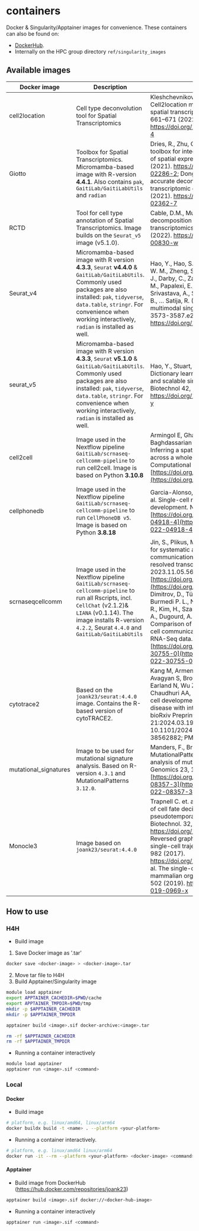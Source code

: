 # containers

Docker & Singularity/Apptainer images for convenience. These containers can also be found on:
-  [DockerHub](https://hub.docker.com/repositories/joank23).
- Internally on the HPC group directory `ref/singularity_images`

## Available images

| Docker image          | Description                                                                                                                                                                                                                                                         | Reference                                                                                                                                                                                                                                                                                                                                                                                                                                                                                                                                                                                                                                                                                                            | Repository                                                                                                                                                          |
| --------------------- | ------------------------------------------------------------------------------------------------------------------------------------------------------------------------------------------------------------------------------------------------------------------- | -------------------------------------------------------------------------------------------------------------------------------------------------------------------------------------------------------------------------------------------------------------------------------------------------------------------------------------------------------------------------------------------------------------------------------------------------------------------------------------------------------------------------------------------------------------------------------------------------------------------------------------------------------------------------------------------------------------------- | ------------------------------------------------------------------------------------------------------------------------------------------------------------------- |
| cell2location         | Cell type deconvolution tool for Spatial Transcriptomics                                                                                                                                                                                                            | Kleshchevnikov, V., Shmatko, A., Dann, E. et al. Cell2location maps fine-grained cell types in spatial transcriptomics. Nat Biotechnol 40, 661–671 (2022). <https://doi.org/10.1038/s41587-021-01139-4>                                                                                                                                                                                                                                                                                                                                                                                                                                                                                                              | [GitHub](https://github.com/BayraktarLab/cell2location)                                                                                                             |
| Giotto                | Toolbox for Spatial Transcriptomics. Micromamba-based image with R-version **4.4.1**. Also contains `pak`, `GaitiLab/GaitiLabUtils` and `radian`                                                                                                                    | Dries, R., Zhu, Q., Dong, R. et al. Giotto: a toolbox for integrative analysis and visualization of spatial expression data. Genome Biol 22, 78 (2021). <https://doi.org/10.1186/s13059-021-02286-2>; Dong, R., Yuan, GC. SpatialDWLS: accurate deconvolution of spatial transcriptomic data. Genome Biol 22, 145 (2021). <https://doi.org/10.1186/s13059-021-02362-7>                                                                                                                                                                                                                                                                                                                                               | [GitHub](https://drieslab.github.io/Giotto_website/)                                                                                                                |
| RCTD                  | Tool for cell type annotation of Spatial Transcriptomics. Image builds on the `Seurat_v5` image (v5.1.0).                                                                                                                                                           | Cable, D.M., Murray, E., Zou, L.S. et al. Robust decomposition of cell type mixtures in spatial transcriptomics. Nat Biotechnol 40, 517–526 (2022). <https://doi.org/10.1038/s41587-021-00830-w>                                                                                                                                                                                                                                                                                                                                                                                                                                                                                                                     | [GitHub](https://github.com/dmcable/spacexr)                                                                                                                        |
| Seurat_v4             | Micromamba-based image with R version **4.3.3**, `Seurat` **v4.4.0** & `GaitiLab/GaitiLabUtils`. Commonly used packages are also installed: `pak`, `tidyverse`, `data.table`, `stringr`. For convenience when working interactively, `radian` is installed as well. | Hao, Y., Hao, S., Andersen-Nissen, E., Mauck, W. M., Zheng, S., Butler, A., Lee, M. J., Wilk, A. J., Darby, C., Zager, M., Hoffman, P., Stoeckius, M., Papalexi, E., Mimitou, E. P., Jain, J., Srivastava, A., Stuart, T., Fleming, L. M., Yeung, B., … Satija, R. (2021). Integrated analysis of multimodal single-cell data. Cell, 184(13), 3573-3587.e29. <https://doi.org/10.1016/j.cell.2021.04.048>                                                                                                                                                                                                                                                                                                            | [Seurat](https://satijalab.org/seurat/)                                                                                                                             |
| seurat_v5             | Micromamba-based image with R version **4.3.3**, `Seurat` **v5.1.0** & `GaitiLab/GaitiLabUtils`. Commonly used packages are also installed: `pak`, `tidyverse`, `data.table`, `stringr`. For convenience when working interactively, `radian` is installed as well. | Hao, Y., Stuart, T., Kowalski, M.H. et al. Dictionary learning for integrative, multimodal and scalable single-cell analysis. Nat Biotechnol 42, 293–304 (2024). <https://doi.org/10.1038/s41587-023-01767-y>                                                                                                                                                                                                                                                                                                                                                                                                                                                                                                        | [Seurat](https://satijalab.org/seurat/)                                                                                                                             |
| cell2cell             | Image used in the Nextflow pipeline `GaitiLab/scrnaseq-cellcomm-pipeline` to run cell2cell. Image is based on Python **3.10.8**                                                                                                                                     | Armingol E, Ghaddar A, Joshi CJ, Baghdassarian H, Shamie I, et al. (2022) Inferring a spatial code of cell-cell interactions across a whole animal body. PLOS Computational Biology 18(11): e1010715. [https://doi.org/10.1371/journal.pcbi.1010715](https://doi.org/10.1371/journal.pcbi.1010715)                                                                                                                                                                                                                                                                                                                                                                                                                   | [GitHub](https://github.com/earmingol/cell2cell)                                                                                                                    |
| cellphonedb           | Image used in the Nextflow pipeline `GaitiLab/scrnaseq-cellcomm-pipeline` to run `CellPhoneDB v5`. Image is based on Python **3.8.18**                                                                                                                              | Garcia-Alonso, L., Lorenzi, V., Mazzeo, C. I. et al. Single-cell roadmap of human gonadal development. Nature 607, 540–547 (2022). [https://doi.org/10.1038/s41586-022-04918-4](https://doi.org/10.1038/s41586-022-04918-4)                                                                                                                                                                                                                                                                                                                                                                                                                                                                                          | [GitHub](https://github.com/ventolab/CellphoneDB)                                                                                                                   |
| scrnaseqcellcomm      | Image used in the Nextflow pipeline `GaitiLab/scrnaseq-cellcomm-pipeline` to run all Rscripts, incl. `CellChat` (v2.1.2)& `LIANA` (v0.1.14). The image installs R-version `4.2.2`, Seurat `4.4.0` and `GaitiLab/GaitiLabUtils`                                      | Jin, S., Plikus, M. V., & Nie, Q. (2023). CellChat for systematic analysis of cell-cell communication from single-cell and spatially resolved transcriptomics (p. 2023.11.05.565674). bioRxiv. [https://doi.org/10.1101/2023.11.05.565674](https://doi.org/10.1101/2023.11.05.565674);  Dimitrov, D., Türei, D., Garrido-Rodriguez M., Burmedi P. L., Nagai, J. S., Boys, C., Flores, R. O. R., Kim, H., Szalai, B., Costa, I. G., Valdeolivas, A., Dugourd, A. and Saez-Rodriguez, J. Comparison of methods and resources for cell-cell communication inference from single-cell RNA-Seq data. Nat Commun 13, 3224 (2022). [https://doi.org/10.1038/s41467-022-30755-0](https://doi.org/10.1038/s41467-022-30755-0) | [CellChat v2](https://github.com/jinworks/CellChat), [LIANA](https://github.com/saezlab/liana/), [scrnaseq-cellcomm](https://github.com/GaitiLab/scrnaseq-cellcomm) |
| cytotrace2            | Based on the `joank23/seurat:4.4.0` image. Contains the R-based version of cytoTRACE2.                                                                                                                                                                              | Kang M, Armenteros JJA, Gulati GS, Gleyzer R, Avagyan S, Brown EL, Zhang W, Usmani A, Earland N, Wu Z, Zou J, Fields RC, Chen DY, Chaudhuri AA, Newman AM. Mapping single-cell developmental potential in health and disease with interpretable deep learning. bioRxiv Preprint. 2024 Mar 21:2024.03.19.585637. doi: 10.1101/2024.03.19.585637. PMID: 38562882; PMCID: PMC10983880.                                                                                                                                                                                                                                                                                                                                  | [GitHub](https://github.com/digitalcytometry/cytotrace2)                                                                                                            |
| mutational_signatures | Image to be used for mutational signature analysis. Based on R-version `4.3.1` and MutationalPatterns `3.12.0`.                                                                                                                                                     | Manders, F., Brandsma, A.M., de Kanter, J. et al. MutationalPatterns: the one stop shop for the analysis of mutational processes. BMC Genomics 23, 134 (2022). [https://doi.org/10.1186/s12864-022-08357-3](https://doi.org/10.1186/s12864-022-08357-3)                                                                                                                                                                                                                                                                                                                                                                                                                                                              | [GitHub](https://github.com/ToolsVanBox/MutationalPatterns),[BioConductor](https://bioconductor.org/packages/release/bioc/html/MutationalPatterns.html)             |
| Monocle3              | Image based on `joank23/seurat:4.4.0`                                                                                                                                                                                                                               | Trapnell C. et. al. The dynamics and regulators of cell fate decisions are revealed by pseudotemporal ordering of single cells. Nat. Biotechnol. 32, 381–386 (2014). https://doi.org/10.1038/nbt.2859; Qiu, X. et. al. Reversed graph embedding resolves complex single-cell trajectories. Nat. Methods 14, 979–982 (2017). https://doi.org/10.1038/nmeth.4402; Cao, J. et. al. The single-cell transcriptional landscape of mammalian organogenesis. Nature 566, 496–502 (2019). https://doi.org/10.1038/s41586-019-0969-x                                                                                                                                                                                          | [Monocle3](https://cole-trapnell-lab.github.io/monocle3/docs/citations/)                                                                                            |

## How to use

### H4H

- Build image 

1. Save Docker image as '.tar'
```sh 
docker save <docker-image> > <docker-image>.tar
```
2. Move tar file to H4H
3. Build Apptainer/Singularity image
```sh
module load apptainer 
export APPTAINER_CACHEDIR=$PWD/cache
export APPTAINER_TMPDIR=$PWD/tmp
mkdir -p $APPTAINER_CACHEDIR
mkdir -p $APPTAINER_TMPDIR

apptainer build <image>.sif docker-archive:<image>.tar

rm -rf $APPTAINER_CACHEDIR
rm -rf $APPTAINER_TMPDIR
```

- Running a container interactively

```sh
module load apptainer 
apptainer run <image>.sif <command>
```

### Local

#### Docker

- Build image

```sh
# platform, e.g. linux/amd64, linux/arm64
docker buildx build -t <name> . --platform <your-platform>
```

- Running a container interactively.

```sh
# platform, e.g. linux/amd64 linux/arm64
docker run -it --rm --platform <your-platform> <docker-image> <command>
```

#### Apptainer

- Build image from DockerHub (https://hub.docker.com/repositories/joank23)

```sh
apptainer build <image>.sif docker://<docker-hub-image>
```

- Running a container interactively

```sh
apptainer run <image>.sif <command>
```
